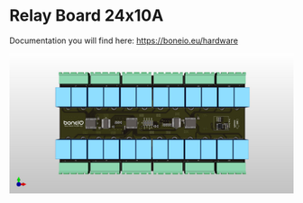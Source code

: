 # Relay Board 24x10A

Documentation you will find here: https://boneio.eu/hardware

![RelayBoard](.resources/24x10A-v01-top.jpg?raw=true)
